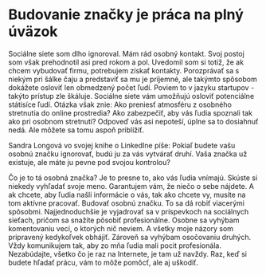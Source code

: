 # Budovanie značky je práca na plný úväzok
Sociálne siete som dlho ignoroval. Mám rád osobný kontakt. Svoj postoj som však prehodnotil asi pred rokom a pol. Uvedomil som si totiž, že ak chcem vybudovať firmu, potrebujem získať kontakty. Porozprávať sa s niekým pri šálke čaju a predstaviť sa mu je príjemné, ale takýmto spôsobom dokážete osloviť len obmedzený počet ľudí. Poviem to v jazyku startupov - takýto prístup zle škáluje. Sociálne siete vám umožňujú osloviť potenciálne státisíce ľudí. Otázka však znie: Ako preniesť atmosféru z osobného stretnutia do online prostredia? Ako zabezpečiť, aby vás ľudia spoznali tak ako pri osobnom stretnutí? Odpoveď vás asi nepoteší, úplne sa to dosiahnuť nedá. Ale môžete sa tomu aspoň priblížiť.

Sandra Longová vo svojej knihe o LinkedIne píše:
Pokiaľ budete vašu osobnú značku ignorovať, budú ju za vás vytvárať druhí. Vaša značka už existuje, ale máte ju pevne pod svojou kontrolou?

Čo je to tá osobná značka? Je to presne to, ako vás ľudia vnímajú. Skúste si niekedy vyhľadať svoje meno. Garantujem vám, že niečo o sebe nájdete. A ak chcete, aby ľudia našli informácie o vás, tak ako chcete vy, musíte na tom aktívne pracovať. Budovať osobnú značku. To sa dá robiť viacerými spôsobmi. Najjednoduchšie je vyjadrovať sa v príspevkoch na sociálnych sieťach, pričom sa snažíte pôsobiť profesionálne. Osobne sa vyhýbam komentovaniu vecí, o ktorých nič neviem. A všetky moje názory som pripravený kedykoľvek obhájiť. Zároveň sa vyhýbam osočovaniu druhých. Vždy komunikujem tak, aby zo mňa ľudia mali pocit profesionála. Nezabúdajte, všetko čo je raz na Internete, je tam už navždy. Raz, keď si budete hľadať prácu, vám to môže pomôcť, ale aj uškodiť.
